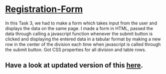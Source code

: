 # <a href="https://huzefamehidpurwala.github.io/Registration-Form">Registration-Form</a>

In this Task 3, we had to make a form which takes input from the user and displays the data on the same page. I made a form in HTML, passed the data through calling a javascript function whenever the submit button is clicked and displaying the entered data in a tabular format by making a new row in the center of the division each time when javascript is called through the submit button. Got CSS properties for all division and table rows.

## Have a look at updated version of this [here](https://huzefamehidpurwala.github.io/Data-Entry-Form/).
